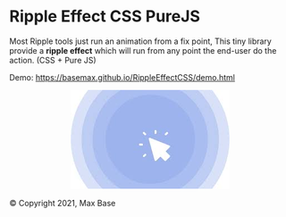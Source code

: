 # Ripple Effect CSS PureJS

Most Ripple tools just run an animation from a fix point, This tiny library provide a **ripple effect** which will run from any point the end-user do the action. (CSS + Pure JS)

Demo: https://basemax.github.io/RippleEffectCSS/demo.html

<p>
  <div align="center">

[![](demo.jpg)](https://basemax.github.io/RippleEffectCSS/demo.html)

  </div>
</p>

© Copyright 2021, Max Base
